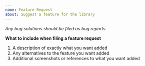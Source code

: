 ```yaml
---
name: Feature Request
about: Suggest a feature for the library
---
```


*Any bug solutions should be filed as bug reports*

**What to include when filing a feature request**
1. A description of exactly what you want added
2. Any alternatives to the feature you want added
3. Additional screenshots or references to what you want added
